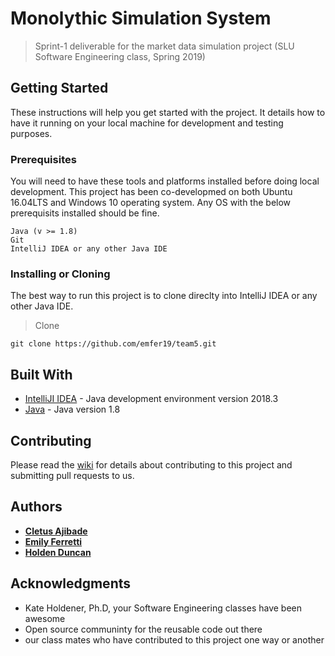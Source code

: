 # Monolythic Simulation System

> Sprint-1 deliverable for the market data simulation project (SLU Software Engineering class, Spring 2019)

## Getting Started

These instructions will help you get started with the project. It details how to have it running on your local machine for development and testing purposes.

### Prerequisites

You will need to have these tools and platforms installed before doing local development. This project has been co-developmed on both Ubuntu 16.04LTS and Windows 10 operating system. Any OS with the below prerequisits installed should be fine.

```
Java (v >= 1.8)
Git
IntelliJ IDEA or any other Java IDE
```

### Installing or Cloning 
The best way to run this project is to clone direclty into IntelliJ IDEA or any other Java IDE.

> Clone

```
git clone https://github.com/emfer19/team5.git
```

## Built With

* [IntelliJI IDEA](https://www.jetbrains.com/idea/) - Java development environment version 2018.3
* [Java](https://www.java.com/en/)  - Java version 1.8

## Contributing

Please read the [wiki](https://github.com/emfer19/team5/wiki/Project-Git-Setup-Guide) for details about contributing to this project and submitting pull requests to us.


## Authors

* [**Cletus Ajibade**](https://github.com/cletusajibade)
* [**Emily Ferretti**](https://github.com/emfer19)
* [**Holden Duncan**](https://github.com/holdenduncan)


## Acknowledgments

* Kate Holdener, Ph.D, your Software Engineering classes have been awesome
* Open source communinty for the reusable code out there
* our class mates who have contributed to this project one way or another

